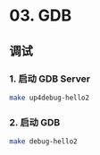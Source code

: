 # 03. GDB

## 调试
### 1. 启动 GDB Server
```bash
make up4debug-hello2
```
### 2. 启动 GDB
```bash
make debug-hello2
```
